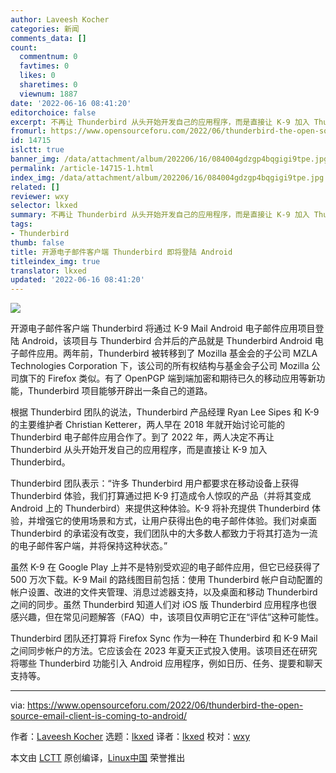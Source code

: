 ```yaml
---
author: Laveesh Kocher
categories: 新闻
comments_data: []
count:
  commentnum: 0
  favtimes: 0
  likes: 0
  sharetimes: 0
  viewnum: 1887
date: '2022-06-16 08:41:20'
editorchoice: false
excerpt: 不再让 Thunderbird 从头开始​​开发自己的应用程序，而是直接让 K-9 加入 Thunderbird。
fromurl: https://www.opensourceforu.com/2022/06/thunderbird-the-open-source-email-client-is-coming-to-android/
id: 14715
islctt: true
banner_img: /data/attachment/album/202206/16/084004gdzgp4bqgigi9tpe.jpg
permalink: /article-14715-1.html
index_img: /data/attachment/album/202206/16/084004gdzgp4bqgigi9tpe.jpg.thumb.jpg
related: []
reviewer: wxy
selector: lkxed
summary: 不再让 Thunderbird 从头开始​​开发自己的应用程序，而是直接让 K-9 加入 Thunderbird。
tags:
- Thunderbird
thumb: false
title: 开源电子邮件客户端 Thunderbird 即将登陆 Android
titleindex_img: true
translator: lkxed
updated: '2022-06-16 08:41:20'
---
```


![](/data/attachment/album/202206/16/084004gdzgp4bqgigi9tpe.jpg)


开源电子邮件客户端 Thunderbird 将通过 K-9 Mail Android 电子邮件应用项目登陆 Android，该项目与 Thunderbird 合并后的产品就是 Thunderbird Android 电子邮件应用。两年前，Thunderbird 被转移到了 Mozilla 基金会的子公司 MZLA Technologies Corporation 下，该公司的所有权结构与基金会子公司 Mozilla 公司旗下的 Firefox 类似。有了 OpenPGP 端到端加密和期待已久的移动应用等新功能，Thunderbird 项目能够开辟出一条自己的道路。


根据 Thunderbird 团队的说法，Thunderbird 产品经理 Ryan Lee Sipes 和 K-9 的主要维护者 Christian Ketterer，两人早在 2018 年就开始讨论可能的 Thunderbird 电子邮件应用合作了。到了 2022 年，两人决定不再让 Thunderbird 从头开始​​开发自己的应用程序，而是直接让 K-9 加入 Thunderbird。


Thunderbird 团队表示：“许多 Thunderbird 用户都要求在移动设备上获得 Thunderbird 体验，我们打算通过把 K-9 打造成令人惊叹的产品（并将其变成 Android 上的 Thunderbird）来提供这种体验。K-9 将补充提供 Thunderbird 体验，并增强它的使用场景和方式，让用户获得出色的电子邮件体验。我们对桌面 Thunderbird 的承诺没有改变，我们团队中的大多数人都致力于将其打造为一流的电子邮件客户端，并将保持这种状态。”


虽然 K-9 在 Google Play 上并不是特别受欢迎的电子邮件应用，但它已经获得了 500 万次下载。K-9 Mail 的路线图目前包括：使用 Thunderbird 帐户自动配置的帐户设置、改进的文件夹管理、消息过滤器支持，以及桌面和移动 Thunderbird 之间的同步。虽然 Thunderbird 知道人们对 iOS 版 Thunderbird 应用程序也很感兴趣，但在常见问题解答（FAQ）中，该项目仅声明它正在“评估”这种可能性。


Thunderbird 团队还打算将 Firefox Sync 作为一种在 Thunderbird 和 K-9 Mail 之间同步帐户的方法。它应该会在 2023 年夏天正式投入使用。该项目还在研究将哪些 Thunderbird 功能引入 Android 应用程序，例如日历、任务、提要和聊天支持等。




---


via: <https://www.opensourceforu.com/2022/06/thunderbird-the-open-source-email-client-is-coming-to-android/>


作者：[Laveesh Kocher](https://www.opensourceforu.com/author/laveesh-kocher/) 选题：[lkxed](https://github.com/lkxed) 译者：[lkxed](https://github.com/lkxed) 校对：[wxy](https://github.com/wxy)


本文由 [LCTT](https://github.com/LCTT/TranslateProject) 原创编译，[Linux中国](https://linux.cn/) 荣誉推出